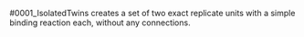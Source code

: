 #0001_IsolatedTwins
creates a set of two exact replicate units with a simple binding reaction each, without any connections.
